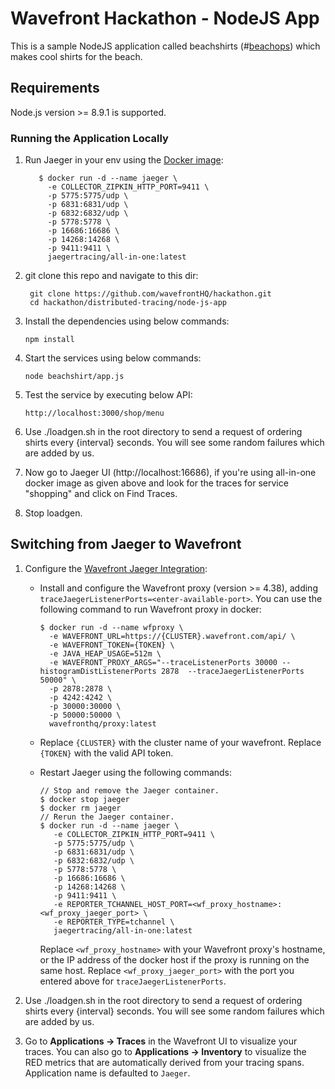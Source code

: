 # Wavefront Hackathon - NodeJS App

This is a sample NodeJS application called beachshirts (#[beachops](https://medium.com/@matthewzeier/thoughts-from-an-operations-wrangler-how-we-use-alerts-to-monitor-wavefront-71329c5e57a8)) which makes cool shirts for the beach.

## Requirements
Node.js version >= 8.9.1 is supported.

### Running the Application Locally
1. Run Jaeger in your env using the [Docker image](https://www.jaegertracing.io/docs/getting-started):
    ```
       $ docker run -d --name jaeger \
         -e COLLECTOR_ZIPKIN_HTTP_PORT=9411 \
         -p 5775:5775/udp \
         -p 6831:6831/udp \
         -p 6832:6832/udp \
         -p 5778:5778 \
         -p 16686:16686 \
         -p 14268:14268 \
         -p 9411:9411 \
         jaegertracing/all-in-one:latest
    ```

2. git clone this repo and navigate to this dir:

    ```
     git clone https://github.com/wavefrontHQ/hackathon.git 
     cd hackathon/distributed-tracing/node-js-app
    ```

3. Install the dependencies using below commands:
    ```
    npm install
    ```

4. Start the services using below commands:
    ```
    node beachshirt/app.js
    ```

5. Test the service by executing below API:
    ```
    http://localhost:3000/shop/menu
    ```
6. Use ./loadgen.sh in the root directory to send a request of ordering shirts every {interval} seconds. You will see some random failures which are added by us.

7. Now go to Jaeger UI (http://localhost:16686), if you're using all-in-one docker image as given above and look for the traces for service "shopping" and click on Find Traces.

8. Stop loadgen.

## Switching from Jaeger to Wavefront
1. Configure the [Wavefront Jaeger Integration](https://docs.wavefront.com/jaeger.html#jaeger-integration-setup):
   * Install and configure the Wavefront proxy (version >= 4.38), adding `traceJaegerListenerPorts=<enter-available-port>`. You can use the following command to run Wavefront proxy in docker:
       ```
      $ docker run -d --name wfproxy \
         -e WAVEFRONT_URL=https://{CLUSTER}.wavefront.com/api/ \
         -e WAVEFRONT_TOKEN={TOKEN} \
         -e JAVA_HEAP_USAGE=512m \
         -e WAVEFRONT_PROXY_ARGS="--traceListenerPorts 30000 --histogramDistListenerPorts 2878  --traceJaegerListenerPorts 50000" \
         -p 2878:2878 \
         -p 4242:4242 \
         -p 30000:30000 \
         -p 50000:50000 \
         wavefronthq/proxy:latest
       ```
   * Replace `{CLUSTER}` with the cluster name of your wavefront. Replace `{TOKEN}` with the valid API token.
   
   * Restart Jaeger using the following commands:
      ```
      // Stop and remove the Jaeger container.
      $ docker stop jaeger
      $ docker rm jaeger
      // Rerun the Jaeger container.
      $ docker run -d --name jaeger \
         -e COLLECTOR_ZIPKIN_HTTP_PORT=9411 \
         -p 5775:5775/udp \
         -p 6831:6831/udp \
         -p 6832:6832/udp \
         -p 5778:5778 \
         -p 16686:16686 \
         -p 14268:14268 \
         -p 9411:9411 \
         -e REPORTER_TCHANNEL_HOST_PORT=<wf_proxy_hostname>:<wf_proxy_jaeger_port> \
         -e REPORTER_TYPE=tchannel \
         jaegertracing/all-in-one:latest
      ```
      Replace `<wf_proxy_hostname>` with your Wavefront proxy's hostname, or the IP address of the docker host if the proxy is running on the same host. Replace `<wf_proxy_jaeger_port>` with the port you entered above for `traceJaegerListenerPorts`.

2. Use ./loadgen.sh in the root directory to send a request of ordering shirts every {interval} seconds. You will see some random failures which are added by us.

3. Go to **Applications -> Traces** in the Wavefront UI to visualize your traces. You can also go to **Applications -> Inventory** to visualize the RED metrics that are automatically derived from your tracing spans. Application name is defaulted to `Jaeger`.
